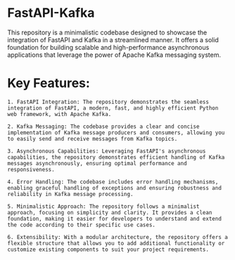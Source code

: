 # FastAPI-Kafka
This repository is a minimalistic codebase designed to showcase the integration of FastAPI and Kafka in a streamlined manner. It offers a solid foundation for building scalable and high-performance asynchronous applications that leverage the power of Apache Kafka messaging system.

# Key Features:


    1. FastAPI Integration: The repository demonstrates the seamless integration of FastAPI, a modern, fast, and highly efficient Python web framework, with Apache Kafka.

    2. Kafka Messaging: The codebase provides a clear and concise implementation of Kafka message producers and consumers, allowing you to easily send and receive messages from Kafka topics.

    3. Asynchronous Capabilities: Leveraging FastAPI's asynchronous capabilities, the repository demonstrates efficient handling of Kafka messages asynchronously, ensuring optimal performance and responsiveness.

    4. Error Handling: The codebase includes error handling mechanisms, enabling graceful handling of exceptions and ensuring robustness and reliability in Kafka message processing.

    5. Minimalistic Approach: The repository follows a minimalist approach, focusing on simplicity and clarity. It provides a clean foundation, making it easier for developers to understand and extend the code according to their specific use cases.

    6. Extensibility: With a modular architecture, the repository offers a flexible structure that allows you to add additional functionality or customize existing components to suit your project requirements.
